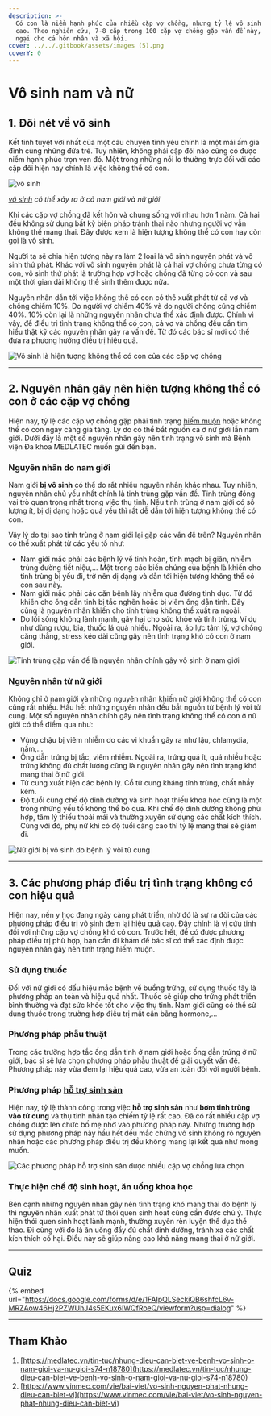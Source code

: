 ```yaml
---
description: >-
  Có con là niềm hạnh phúc của nhiều cặp vợ chồng, nhưng tỷ lệ vô sinh đang tăng
  cao. Theo nghiên cứu, 7-8 cặp trong 100 cặp vợ chồng gặp vấn đề này, gây lo
  ngại cho cả hôn nhân và xã hội.
cover: ../../.gitbook/assets/images (5).png
coverY: 0
---
```


# Vô sinh nam và nữ

## 1. Đôi nét về vô sinh

Kết tinh tuyệt vời nhất của một câu chuyện tình yêu chính là một mái ấm gia đình cùng những đứa trẻ. Tuy nhiên, không phải cặp đôi nào cũng có được niềm hạnh phúc trọn vẹn đó. Một trong những nỗi lo thường trực đối với các cặp đôi hiện nay chính là việc không thể có con.

![vô sinh](https://login.medlatec.vn/ImagePath/images/20200710/20200710_vo-sinh-co-the-xay-ra-o-ca-nam-gioi-va-nu-gioi.jpg)

[_vô sinh_](https://medlatec.vn/tin-tuc/vo-sinh-nu-nguyen-nhan-trieu-chung-va-cach-dieu-tri-s74-n17207) _có thể xảy ra ở cả nam giới và nữ giới_

Khi các cặp vợ chồng đã kết hôn và chung sống với nhau hơn 1 năm. Cả hai đều không sử dụng bất kỳ biện pháp tránh thai nào nhưng người vợ vẫn không thể mang thai. Đây được xem là hiện tượng không thể có con hay còn gọi là vô sinh.

Người ta sẽ chia hiện tượng này ra làm 2 loại là vô sinh nguyên phát và vô sinh thứ phát. Khác với vô sinh nguyên phát là cả hai vợ chồng chưa từng có con, vô sinh thứ phát là trường hợp vợ hoặc chồng đã từng có con và sau một thời gian dài không thể sinh thêm được nữa.

Nguyên nhân dẫn tới việc không thể có con có thể xuất phát từ cả vợ và chồng chiếm 10%. Do người vợ chiếm 40% và do người chồng cũng chiếm 40%. 10% còn lại là những nguyên nhân chưa thể xác định được. Chính vì vậy, để điều trị tình trạng không thể có con, cả vợ và chồng đều cần tìm hiểu thật kỹ các nguyên nhân gây ra vấn đề. Từ đó các bác sĩ mới có thể đưa ra phương hướng điều trị hiệu quả.

![Vô sinh là hiện tượng không thể có con của các cặp vợ chồng](https://login.medlatec.vn/ImagePath/images/20200710/20200710_vo-sinh-la-hien-tuong-khong-the-co-con-cua-cac-cap-vo-chong.jpg)



***

## 2. Nguyên nhân gây nên hiện tượng không thể có con ở các cặp vợ chồng

Hiện nay, tỷ lệ các cặp vợ chồng gặp phải tình trạng [hiếm muộn](https://medlatec.vn/tin-tuc/hiem-muon-la-nhu-the-nao-mot-so-nguyen-nhan-gay-ra-hiem-muon-s74-n16922) hoặc không thể có con ngày càng gia tăng. Lý do có thể bắt nguồn cả ở nữ giới lẫn nam giới. Dưới đây là một số nguyên nhân gây nên tình trạng vô sinh mà Bệnh viện Đa khoa MEDLATEC muốn gửi đến bạn.

### Nguyên nhân do nam giới

Nam giới **bị vô sinh** có thể do rất nhiều nguyên nhân khác nhau. Tuy nhiên, nguyên nhân chủ yếu nhất chính là tinh trùng gặp vấn đề. Tinh trùng đóng vai trò quan trọng nhất trong việc thụ tinh. Nếu tinh trùng ở nam giới có số lượng ít, bị dị dạng hoặc quá yếu thì rất dễ dẫn tới hiện tượng không thể có con.

Vậy lý do tại sao tinh trùng ở nam giới lại gặp các vấn đề trên? Nguyên nhân có thể xuất phát từ các yếu tố như:

* Nam giới mắc phải các bệnh lý về tinh hoàn, tĩnh mạch bị giãn, nhiễm trùng đường tiết niệu,... Một trong các biến chứng của bệnh là khiến cho tinh trùng bị yếu đi, trở nên dị dạng và dẫn tới hiện tượng không thể có con sau này.
* Nam giới mắc phải các căn bệnh lây nhiễm qua đường tinh dục. Từ đó khiến cho ống dẫn tinh bị tắc nghẽn hoặc bị viêm ống dẫn tinh. Đây cũng là nguyên nhân khiến cho tinh trùng không thể xuất ra ngoài.
* Do lối sống không lành mạnh, gây hại cho sức khỏe và tinh trùng. Ví dụ như dùng rượu, bia, thuốc lá quá nhiều. Ngoài ra, áp lực tâm lý, vợ chồng căng thẳng, stress kéo dài cũng gây nên tình trạng khó có con ở nam giới.

![Tinh trùng gặp vấn đề là nguyên nhân chính gây vô sinh ở nam giới](https://login.medlatec.vn/ImagePath/images/20200710/20200710_tinh-trung-gap-van-de-la-nguyen-nhan-chinh-gay-vo-sinh-o-nam-gioi.jpg)

### Nguyên nhân từ nữ giới

Không chỉ ở nam giới và những nguyên nhân khiến nữ giới không thể có con cũng rất nhiều. Hầu hết những nguyên nhân đều bắt nguồn từ bệnh lý vòi tử cung. Một số nguyên nhân chính gây nên tình trạng không thể có con ở nữ giới có thể điểm qua như:

* Vùng chậu bị viêm nhiễm do các vi khuẩn gây ra như lậu, chlamydia, nấm,...
* Ống dẫn trứng bị tắc, viêm nhiễm. Ngoài ra, trứng quá ít, quá nhiều hoặc trứng không đủ chất lượng cũng là nguyên nhân gây nên tình trạng khó mang thai ở nữ giới.
* Tử cung xuất hiện các bệnh lý. Cổ tử cung kháng tinh trùng, chất nhầy kém.
* Độ tuổi cùng chế độ dinh dưỡng và sinh hoạt thiếu khoa học cũng là một trong những yếu tố không thể bỏ qua. Khi chế độ dinh dưỡng không phù hợp, tâm lý thiếu thoải mái và thường xuyên sử dụng các chất kích thích. Cùng với đó,  phụ nữ khi có độ tuổi càng cao thì tỷ lệ mang thai sẽ giảm đi.

![Nữ giới bị vô sinh do bệnh lý vòi tử cung](https://login.medlatec.vn/ImagePath/images/20200710/20200710_nu-gioi-bi-vo-sinh-do-benh-ly-voi-tu-cung.jpg)

***

## 3. Các phương pháp điều trị tình trạng không có con hiệu quả

Hiện nay, nền y học đang ngày càng phát triển, nhờ đó là sự ra đời của các phương pháp điều trị vô sinh đem lại hiệu quả cao. Đây chính là vị cứu tinh đối với những cặp vợ chồng khó có con. Trước hết, để có được phương pháp điều trị phù hợp, bạn cần đi khám để bác sĩ có thể xác định được nguyên nhân gây nên tình trạng hiếm muộn.

### Sử dụng thuốc&#x20;

Đối với nữ giới có dấu hiệu mắc bệnh về buồng trứng, sử dụng thuốc tây là phương pháp an toàn và hiệu quả nhất. Thuốc sẽ giúp cho trứng phát triển bình thường và đạt sức khỏe tốt cho việc thụ tinh. Nam giới cũng có thể sử dụng thuốc trong trường hợp điều trị mất cân bằng hormone,...

### Phương pháp phẫu thuật

Trong các trường hợp tắc ống dẫn tinh ở nam giới hoặc ống dẫn trứng ở nữ giới, bác sĩ sẽ lựa chọn phương pháp phẫu thuật để giải quyết vấn đề. Phương pháp này vừa đem lại hiệu quả cao, vừa an toàn đối với người bệnh.

### Phương pháp [hỗ trợ sinh sản](https://medlatec.vn/tin-tuc/cac-phuong-phap-ho-tro-sinh-san-pho-bien-hien-nay-s74-n12163)

Hiện nay, tỷ lệ thành công trong việc **hỗ trợ sinh sản** như **bơm tinh trùng vào tử cung** và thụ tinh nhân tạo chiếm tỷ lệ rất cao. Đã có rất nhiều cặp vợ chồng được lên chức bố mẹ nhờ vào phương pháp này. Những trường hợp sử dụng phương pháp này hầu hết đều mắc chứng vô sinh không rõ nguyên nhân hoặc các phương pháp điều trị đều không mang lại kết quả như mong muốn.

![Các phương pháp hỗ trợ sinh sản được nhiều cặp vợ chồng lựa chọn](https://login.medlatec.vn/ImagePath/images/20200710/20200710_cac-phuong-phap-ho-tro-sinh-san-duoc-nhieu-cap-vo-chong-lua-chon.jpg)

### Thực hiện chế độ sinh hoạt, ăn uống khoa học

Bên cạnh những nguyên nhân gây nên tình trạng khó mang thai do bệnh lý thì nguyên nhân xuất phát từ thói quen sinh hoạt cũng cần được chú ý. Thực hiện thói quen sinh hoạt lành mạnh, thường xuyên rèn luyện thể dục thể thao. Đi cùng với đó là ăn uống đầy đủ chất dinh dưỡng, tránh xa các chất kích thích có hại. Điều này sẽ giúp nâng cao khả năng mang thai ở nữ giới.

***

## Quiz

{% embed url="https://docs.google.com/forms/d/e/1FAIpQLSeckiQB6shfcL6v-MRZAow46Hj2PZWUhJ4s5EKux6IWQfRoeQ/viewform?usp=dialog" %}



***

## Tham Khảo&#x20;

1. [https://medlatec.vn/tin-tuc/nhung-dieu-can-biet-ve-benh-vo-sinh-o-nam-gioi-va-nu-gioi-s74-n18780](https://medlatec.vn/tin-tuc/nhung-dieu-can-biet-ve-benh-vo-sinh-o-nam-gioi-va-nu-gioi-s74-n18780)
2. [https://www.vinmec.com/vie/bai-viet/vo-sinh-nguyen-phat-nhung-dieu-can-biet-vi](https://www.vinmec.com/vie/bai-viet/vo-sinh-nguyen-phat-nhung-dieu-can-biet-vi)

